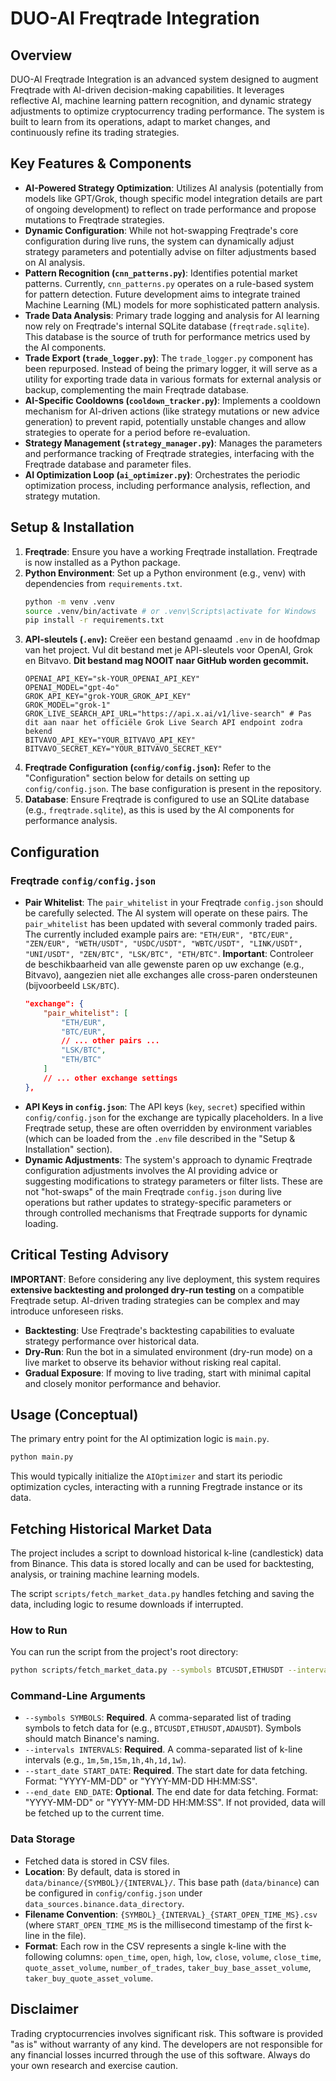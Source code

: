 # DUO-AI Freqtrade Integration

## Overview

DUO-AI Freqtrade Integration is an advanced system designed to augment Freqtrade with AI-driven decision-making capabilities. It leverages reflective AI, machine learning pattern recognition, and dynamic strategy adjustments to optimize cryptocurrency trading performance. The system is built to learn from its operations, adapt to market changes, and continuously refine its trading strategies.

## Key Features & Components

*   **AI-Powered Strategy Optimization**: Utilizes AI analysis (potentially from models like GPT/Grok, though specific model integration details are part of ongoing development) to reflect on trade performance and propose mutations to Freqtrade strategies.
*   **Dynamic Configuration**: While not hot-swapping Freqtrade's core configuration during live runs, the system can dynamically adjust strategy parameters and potentially advise on filter adjustments based on AI analysis.
*   **Pattern Recognition (`cnn_patterns.py`)**: Identifies potential market patterns. Currently, `cnn_patterns.py` operates on a rule-based system for pattern detection. Future development aims to integrate trained Machine Learning (ML) models for more sophisticated pattern analysis.
*   **Trade Data Analysis**: Primary trade logging and analysis for AI learning now rely on Freqtrade's internal SQLite database (`freqtrade.sqlite`). This database is the source of truth for performance metrics used by the AI components.
*   **Trade Export (`trade_logger.py`)**: The `trade_logger.py` component has been repurposed. Instead of being the primary logger, it will serve as a utility for exporting trade data in various formats for external analysis or backup, complementing the main Freqtrade database.
*   **AI-Specific Cooldowns (`cooldown_tracker.py`)**: Implements a cooldown mechanism for AI-driven actions (like strategy mutations or new advice generation) to prevent rapid, potentially unstable changes and allow strategies to operate for a period before re-evaluation.
*   **Strategy Management (`strategy_manager.py`)**: Manages the parameters and performance tracking of Freqtrade strategies, interfacing with the Freqtrade database and parameter files.
*   **AI Optimization Loop (`ai_optimizer.py`)**: Orchestrates the periodic optimization process, including performance analysis, reflection, and strategy mutation.

## Setup & Installation

1.  **Freqtrade**: Ensure you have a working Freqtrade installation. Freqtrade is now installed as a Python package.
2.  **Python Environment**: Set up a Python environment (e.g., venv) with dependencies from `requirements.txt`.
    ```bash
    python -m venv .venv
    source .venv/bin/activate # or .venv\Scripts\activate for Windows
    pip install -r requirements.txt
    ```
3.  **API-sleutels (`.env`):**
    Creëer een bestand genaamd `.env` in de hoofdmap van het project. Vul dit bestand met je API-sleutels voor OpenAI, Grok en Bitvavo. **Dit bestand mag NOOIT naar GitHub worden gecommit.**
    ```
    OPENAI_API_KEY="sk-YOUR_OPENAI_API_KEY"
    OPENAI_MODEL="gpt-4o"
    GROK_API_KEY="grok-YOUR_GROK_API_KEY"
    GROK_MODEL="grok-1"
    GROK_LIVE_SEARCH_API_URL="https://api.x.ai/v1/live-search" # Pas dit aan naar het officiële Grok Live Search API endpoint zodra bekend
    BITVAVO_API_KEY="YOUR_BITVAVO_API_KEY"
    BITVAVO_SECRET_KEY="YOUR_BITVAVO_SECRET_KEY"
    ```
4.  **Freqtrade Configuration (`config/config.json`):**
    Refer to the "Configuration" section below for details on setting up `config/config.json`. The base configuration is present in the repository.
5.  **Database**: Ensure Freqtrade is configured to use an SQLite database (e.g., `freqtrade.sqlite`), as this is used by the AI components for performance analysis.

## Configuration

### Freqtrade `config/config.json`

*   **Pair Whitelist**: The `pair_whitelist` in your Freqtrade `config.json` should be carefully selected. The AI system will operate on these pairs. The `pair_whitelist` has been updated with several commonly traded pairs. The currently included example pairs are: `"ETH/EUR", "BTC/EUR", "ZEN/EUR", "WETH/USDT", "USDC/USDT", "WBTC/USDT", "LINK/USDT", "UNI/USDT", "ZEN/BTC", "LSK/BTC", "ETH/BTC"`.
    **Important**: Controleer de beschikbaarheid van alle gewenste paren op uw exchange (e.g., Bitvavo), aangezien niet alle exchanges alle cross-paren ondersteunen (bijvoorbeeld `LSK/BTC`).
    ```json
    "exchange": {
        "pair_whitelist": [
            "ETH/EUR",
            "BTC/EUR",
            // ... other pairs ...
            "LSK/BTC",
            "ETH/BTC"
        ]
        // ... other exchange settings
    },
    ```
*   **API Keys in `config.json`**: The API keys (`key`, `secret`) specified within `config/config.json` for the exchange are typically placeholders. In a live Freqtrade setup, these are often overridden by environment variables (which can be loaded from the `.env` file described in the "Setup & Installation" section).
*   **Dynamic Adjustments**: The system's approach to dynamic Freqtrade configuration adjustments involves the AI providing advice or suggesting modifications to strategy parameters or filter lists. These are not "hot-swaps" of the main Freqtrade `config.json` during live operations but rather updates to strategy-specific parameters or through controlled mechanisms that Freqtrade supports for dynamic loading.

## Critical Testing Advisory

**IMPORTANT**: Before considering any live deployment, this system requires **extensive backtesting and prolonged dry-run testing** on a compatible Freqtrade setup. AI-driven trading strategies can be complex and may introduce unforeseen risks.

*   **Backtesting**: Use Freqtrade's backtesting capabilities to evaluate strategy performance over historical data.
*   **Dry-Run**: Run the bot in a simulated environment (dry-run mode) on a live market to observe its behavior without risking real capital.
*   **Gradual Exposure**: If moving to live trading, start with minimal capital and closely monitor performance and behavior.

## Usage (Conceptual)

The primary entry point for the AI optimization logic is `main.py`.

```bash
python main.py
```

This would typically initialize the `AIOptimizer` and start its periodic optimization cycles, interacting with a running Fregtrade instance or its data.

## Fetching Historical Market Data

The project includes a script to download historical k-line (candlestick) data from Binance. This data is stored locally and can be used for backtesting, analysis, or training machine learning models.

The script `scripts/fetch_market_data.py` handles fetching and saving the data, including logic to resume downloads if interrupted.

### How to Run

You can run the script from the project's root directory:

```bash
python scripts/fetch_market_data.py --symbols BTCUSDT,ETHUSDT --intervals 1d,4h --start_date "2020-01-01" --end_date "2023-12-31"
```

### Command-Line Arguments

*   `--symbols SYMBOLS`: **Required**. A comma-separated list of trading symbols to fetch data for (e.g., `BTCUSDT,ETHUSDT,ADAUSDT`). Symbols should match Binance's naming.
*   `--intervals INTERVALS`: **Required**. A comma-separated list of k-line intervals (e.g., `1m,5m,15m,1h,4h,1d,1w`).
*   `--start_date START_DATE`: **Required**. The start date for data fetching. Format: "YYYY-MM-DD" or "YYYY-MM-DD HH:MM:SS".
*   `--end_date END_DATE`: **Optional**. The end date for data fetching. Format: "YYYY-MM-DD" or "YYYY-MM-DD HH:MM:SS". If not provided, data will be fetched up to the current time.

### Data Storage

*   Fetched data is stored in CSV files.
*   **Location**: By default, data is stored in `data/binance/{SYMBOL}/{INTERVAL}/`. This base path (`data/binance`) can be configured in `config/config.json` under `data_sources.binance.data_directory`.
*   **Filename Convention**: `{SYMBOL}_{INTERVAL}_{START_OPEN_TIME_MS}.csv` (where `START_OPEN_TIME_MS` is the millisecond timestamp of the first k-line in the file).
*   **Format**: Each row in the CSV represents a single k-line with the following columns: `open_time`, `open`, `high`, `low`, `close`, `volume`, `close_time`, `quote_asset_volume`, `number_of_trades`, `taker_buy_base_asset_volume`, `taker_buy_quote_asset_volume`.

## Disclaimer

Trading cryptocurrencies involves significant risk. This software is provided "as is" without warranty of any kind. The developers are not responsible for any financial losses incurred through the use of this software. Always do your own research and exercise caution.
